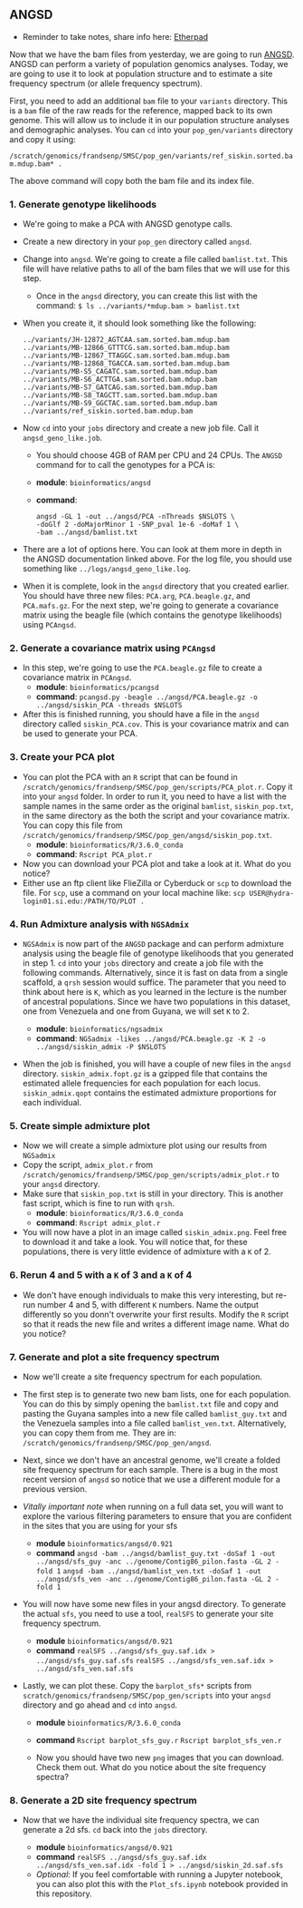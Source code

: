 ## ANGSD
* Reminder to take notes, share info here: [Etherpad](https://pad.carpentries.org/2019-Oct-SMSC)

Now that we have the bam files from yesterday, we are going to run [ANGSD](http://www.popgen.dk/angsd/index.php/ANGSD). ANGSD can perform a variety of population genomics analyses. Today, we are going to use it to look at population structure and to estimate a site frequency spectrum (or allele frequency spectrum).

First, you need to add an additional `bam` file to your `variants` directory. This is a `bam` file of the raw reads for the reference, mapped back to its own genome. This will allow us to include it in our population structure analyses and demographic analyses. You can `cd` into your `pop_gen/variants` directory and copy it using:

`/scratch/genomics/frandsenp/SMSC/pop_gen/variants/ref_siskin.sorted.bam.mdup.bam* .`

The above command will copy both the bam file and its index file.

### 1. Generate genotype likelihoods
* We're going to make a PCA with ANGSD genotype calls.

* Create a new directory in your `pop_gen` directory called `angsd`.
* Change into `angsd`. We're going to create a file called `bamlist.txt`. This file will have relative paths to all of the bam files that we will use for this step. 
	+ Once in the `angsd` directory, you can create this list with the command:
`$ ls ../variants/*mdup.bam > bamlist.txt`

* When you create it, it should look something like the following:

	```
	../variants/JH-12872_AGTCAA.sam.sorted.bam.mdup.bam
	../variants/MB-12866_GTTTCG.sam.sorted.bam.mdup.bam
	../variants/MB-12867_TTAGGC.sam.sorted.bam.mdup.bam
	../variants/MB-12868_TGACCA.sam.sorted.bam.mdup.bam
	../variants/MB-S5_CAGATC.sam.sorted.bam.mdup.bam
	../variants/MB-S6_ACTTGA.sam.sorted.bam.mdup.bam
	../variants/MB-S7_GATCAG.sam.sorted.bam.mdup.bam
	../variants/MB-S8_TAGCTT.sam.sorted.bam.mdup.bam
	../variants/MB-S9_GGCTAC.sam.sorted.bam.mdup.bam
	../variants/ref_siskin.sorted.bam.mdup.bam
	```

* Now `cd` into your `jobs` directory and create a new job file. Call it `angsd_geno_like.job`.
	+ You should choose 4GB of RAM per CPU and 24 CPUs. The `ANGSD` command for to call the genotypes for a PCA is:
	+ **module**: `bioinformatics/angsd`
	+ **command**:

		```
		angsd -GL 1 -out ../angsd/PCA -nThreads $NSLOTS \
		-doGlf 2 -doMajorMinor 1 -SNP_pval 1e-6 -doMaf 1 \
		-bam ../angsd/bamlist.txt
		```

* There are a lot of options here. You can look at them more in depth in the ANGSD documentation linked above. For the log file, you should use something like `../logs/angsd_geno_like.log`.

* When it is complete, look in the `angsd` directory that you created earlier. You should have three new files: `PCA.arg`, `PCA.beagle.gz`, and `PCA.mafs.gz`. For the next step, we're going to generate a covariance matrix using the beagle file (which contains the genotype likelihoods) using `PCAngsd`.

### 2. Generate a covariance matrix using `PCAngsd`
* In this step, we're going to use the `PCA.beagle.gz` file to create a covariance matrix in `PCAngsd`.
	+ **module**: `bioinformatics/pcangsd`
	+ **command**: `pcangsd.py -beagle ../angsd/PCA.beagle.gz -o ../angsd/siskin_PCA -threads $NSLOTS` 
* After this is finished running, you should have a file in the `angsd` directory called `siskin_PCA.cov`. This is your covariance matrix and can be used to generate your PCA.

### 3. Create your PCA plot
* You can plot the PCA with an `R` script that can be found in `/scratch/genomics/frandsenp/SMSC/pop_gen/scripts/PCA_plot.r`. Copy it into your `angsd` folder. In order to run it, you need to have a list with the sample names in the same order as the original `bamlist`, `siskin_pop.txt`, in the same directory as the both the script and your covariance matrix. You can copy this file from `/scratch/genomics/frandsenp/SMSC/pop_gen/angsd/siskin_pop.txt`.
	+ **module**: `bioinformatics/R/3.6.0_conda`
	+ **command**: `Rscript PCA_plot.r`
* Now you can download your PCA plot and take a look at it. What do you notice?
* Either use an ftp client like FlieZilla or Cyberduck or `scp` to download the file. For `scp`, use a command on your local machine like: `scp USER@hydra-login01.si.edu:/PATH/TO/PLOT .`

### 4. Run Admixture analysis with `NGSAdmix`

* `NGSAdmix` is now part of the `ANGSD` package and can perform admixture analysis using the beagle file of genotype likelihoods that you generated in step 1. `cd` into your `jobs` directory and create a job file with the following commands. Alternatively, since it is fast on data from a single scaffold, a `qrsh` session would suffice. The parameter that you need to think about here is `K`, which as you learned in the lecture is the number of ancestral populations. Since we have two populations in this dataset, one from Venezuela and one from Guyana, we will set `K` to 2.
	+ **module**: `bioinformatics/ngsadmix`
	+ **command**: `NGSadmix -likes ../angsd/PCA.beagle.gz -K 2 -o ../angsd/siskin_admix -P $NSLOTS`

* When the job is finished, you will have a couple of new files in the `angsd` directory. `siskin_admix.fopt.gz` is a gzipped file that contains the estimated allele frequencies for each population for each locus. `siskin_admix.qopt` contains the estimated admixture proportions for each individual.

### 5. Create simple admixture plot
* Now we will create a simple admixture plot using our results from `NGSadmix`
* Copy the script, `admix_plot.r` from `/scratch/genomics/frandsenp/SMSC/pop_gen/scripts/admix_plot.r` to your `angsd` directory.
* Make sure that `siskin_pop.txt` is still in your directory. This is another fast script, which is fine to run with `qrsh`.
	+ **module**: `bioinformatics/R/3.6.0_conda`
	+ **command**: `Rscript admix_plot.r`
* You will now have a plot in an image called `siskin_admix.png`. Feel free to download it and take a look. You will notice that, for these populations, there is very little evidence of admixture with a `K` of 2.

### 6. Rerun 4 and 5 with a `K` of 3 and a `K` of 4
* We don't have enough individuals to make this very interesting, but re-run number 4 and 5, with different `K` numbers. Name the output differently so you donn't overwrite your first results. Modify the `R` script so that it reads the new file and writes a different image name. What do you notice?

### 7. Generate and plot a site frequency spectrum
* Now we'll create a site frequency spectrum for each population.
* The first step is to generate two new bam lists, one for each population. You can do this by simply opening the `bamlist.txt` file and copy and pasting the Guyana samples into a new file called `bamlist_guy.txt` and the Venezuela samples into a file called `bamlist_ven.txt`. Alternatively, you can copy them from me. They are in: `/scratch/genomics/frandsenp/SMSC/pop_gen/angsd`.
* Next, since we don't have an ancestral genome, we'll create a folded site frequency spectrum for each sample. There is a bug in the most recent version of `angsd` so notice that we use a different module for a previous version.
* _Vitally important note_ when running on a full data set, you will want to explore the various filtering parameters to ensure that you are confident in the sites that you are using for your sfs
	+ **module** `bioinformatics/angsd/0.921`
	+ **command** ```angsd -bam ../angsd/bamlist_guy.txt -doSaf 1 -out ../angsd/sfs_guy -anc ../genome/Contig86_pilon.fasta -GL 2 -fold 1```
	```angsd -bam ../angsd/bamlist_ven.txt -doSaf 1 -out ../angsd/sfs_ven -anc ../genome/Contig86_pilon.fasta -GL 2 -fold 1```

* You will now have some new files in your angsd directory. To generate the actual `sfs`, you need to use a tool, `realSFS` to generate your site frequency spectrum.
	+ **module** `bioinformatics/angsd/0.921`
	+ **command** ```realSFS ../angsd/sfs_guy.saf.idx > ../angsd/sfs_guy.saf.sfs```
		```realSFS ../angsd/sfs_ven.saf.idx > ../angsd/sfs_ven.saf.sfs```
		
* Lastly, we can plot these. Copy the `barplot_sfs*` scripts from `scratch/genomics/frandsenp/SMSC/pop_gen/scripts` into your `angsd` directory and go ahead and `cd` into `angsd`.
	+ **module** `bioinformatics/R/3.6.0_conda`
	+ **command** ```Rscript barplot_sfs_guy.r```
		```Rscript barplot_sfs_ven.r```
	
	+ Now you should have two new `png` images that you can download. Check them out. What do you notice about the site frequency spectra?

	
### 8. Generate a 2D site frequency spectrum
* Now that we have the individual site frequency spectra, we can generate a 2d sfs. `cd` back into the `jobs` directory.
	+ **module** `bioinformatics/angsd/0.921`
	+ **command** ```realSFS ../angsd/sfs_guy.saf.idx ../angsd/sfs_ven.saf.idx -fold 1 > ../angsd/siskin_2d.saf.sfs```

	* _Optional_: If you feel comfortable with running a Jupyter notebook, you can also plot this with the `Plot_sfs.ipynb` notebook provided in this repository.
